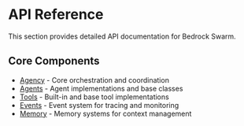 # API Reference

This section provides detailed API documentation for Bedrock Swarm.

## Core Components

- [Agency](agency.md) - Core orchestration and coordination
- [Agents](agents.md) - Agent implementations and base classes
- [Tools](tools.md) - Built-in and base tool implementations
- [Events](events.md) - Event system for tracing and monitoring
- [Memory](memory.md) - Memory systems for context management
